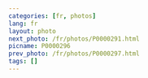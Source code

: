 ```yaml
---
categories: [fr, photos]
lang: fr
layout: photo
next_photo: /fr/photos/P0000291.html
picname: P0000296
prev_photo: /fr/photos/P0000297.html
tags: []
---
```

